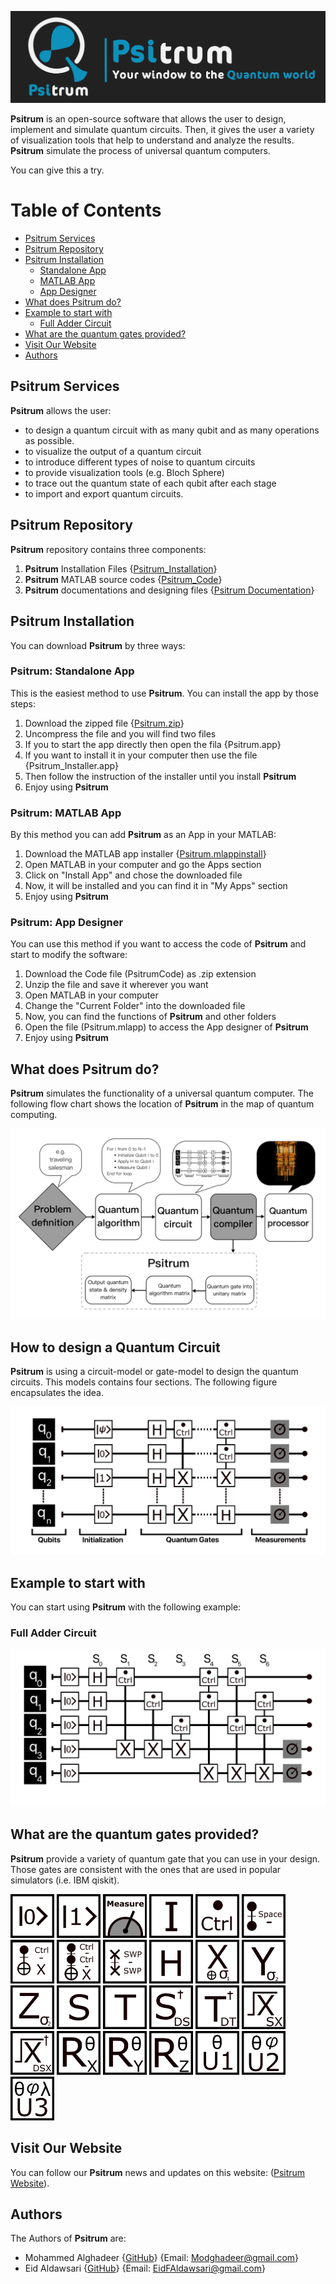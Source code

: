 ![Image](Psitrum_Documentation/Psitrum_Header.jpeg)


**Psitrum** is an open-source software that allows the user to design, implement and simulate quantum circuits. Then, it gives the user a variety of visualization tools that help to understand and analyze the results. **Psitrum** simulate the process of universal quantum computers. 


You can give this a try.

# Table of Contents
-  [Psitrum Services](#psitrum-services)
-  [Psitrum Repository](#psitrum-repository)
-  [Psitrum Installation](#psitrum-installation)
    * [Standalone App](#psitrum-standalone-app)
    * [MATLAB App](#psitrum-matlab-app)
    * [App Designer](#psitrum-app-designer)
-  [What does Psitrum do?](#what-does-psitrum-do)
-  [Example to start with](#example-to-start-with)
    * [Full Adder Circuit](#full-adder-circuit)
-  [What are the quantum gates provided?](#what-are-the-quantum-gates-provided)
-  [Visit Our Website](#visit-our-website)
-  [Authors](#authors)


## Psitrum Services
**Psitrum** allows the user:
- to design a quantum circuit with as many qubit and as many operations as possible.
- to visualize the output of a quantum circuit
- to introduce different types of noise to quantum circuits
- to provide visualization tools (e.g. Bloch Sphere)
- to trace out the quantum state of each qubit after each stage
- to import and export quantum circuits.

## Psitrum Repository

**Psitrum** repository contains three components:
1. **Psitrum** Installation Files {[Psitrum_Installation](https://github.com/MoGhadeer/Psitrum/tree/main/Psitrum_Installation)}
2. **Psitrum** MATLAB source codes {[Psitrum_Code](https://github.com/MoGhadeer/Psitrum/tree/main/Psitrum_Code)}
3. **Psitrum** documentations and designing files {[Psitrum Documentation](https://github.com/MoGhadeer/Psitrum/tree/main/Psitrum_Documentation)}

## Psitrum Installation
You can download **Psitrum** by three ways:
### Psitrum: Standalone App
This is the easiest method to use **Psitrum**. You can install the app by those steps:
1. Download the zipped file {[Psitrum.zip](https://github.com/MoGhadeer/Psitrum/tree/main/Psitrum_Installation/Psitrum.zip)}
2. Uncompress the file and you will find two files
3. If you to start the app directly then open the fila {Psitrum.app}
4. If you want to install it in your computer then use the file {Psitrum_Installer.app}
5. Then follow the instruction of the installer until you install **Psitrum**
6. Enjoy using **Psitrum**

### Psitrum: MATLAB App
By this method you can add **Psitrum** as an App in your MATLAB:
1. Download the MATLAB app installer {[Psitrum.mlappinstall](https://github.com/MoGhadeer/Psitrum/blob/main/Psitrum_Installation/Psitrum.mlappinstall)}
2. Open MATLAB in your computer and go the Apps section
3. Click on "Install App" and chose the downloaded file
4. Now, it will be installed and you can find it in "My Apps" section
5. Enjoy using **Psitrum**

### Psitrum: App Designer
You can use this method if you want to access the code of **Psitrum** and start to modify the software:
1. Download the Code file (PsitrumCode) as .zip extension
2. Unzip the file and save it wherever you want
3. Open MATLAB in your computer
4. Change the "Current Folder" into the downloaded file
5. Now, you can find the functions of **Psitrum** and other folders 
6. Open the file (Psitrum.mlapp) to access the App designer of **Psitrum**
7. Enjoy using **Psitrum**

## What does Psitrum do?
**Psitrum** simulates the functionality of a universal quantum computer. The following flow chart shows the location of **Psitrum** in the map of quantum computing.

![Image](Psitrum_Documentation/Quantumsimulatorflowchart.jpeg)

## How to design a Quantum Circuit
**Psitrum** is using a circuit-model or gate-model to design the quantum circuits. This models contains four sections. 
The following figure encapsulates the idea.

![Image](Psitrum_Documentation/Circuitmodelexample.jpeg)

## Example to start with
You can start using **Psitrum** with the following example:

### Full Adder Circuit
![Image](Psitrum_Documentation/FullAdder.jpeg)

## What are the quantum gates provided?
**Psitrum** provide a variety of quantum gate that you can use in your design. Those gates are consistent with the ones that are used in popular simulators (i.e. IBM qiskit).

<img src="Psitrum_Documentation/Gates/0.jpeg" alt="drawing" style="width:70px;"/>  <img src="Psitrum_Documentation/Gates/1.jpeg" alt="drawing" style="width:70px;"/>  <img src="Psitrum_Documentation/Gates/Measure.jpeg" alt="drawing" style="width:70px;"/>  <img src="Psitrum_Documentation/Gates/I.jpeg" alt="drawing" style="width:70px;"/>  <img src="Psitrum_Documentation/Gates/Ctrl.jpeg" alt="drawing" style="width:70px;"/>  <img src="Psitrum_Documentation/Gates/Space.jpeg" alt="drawing" style="width:70px;"/>  <img src="Psitrum_Documentation/Gates/Cnot.jpeg" alt="drawing" style="width:70px;"/>  <img src="Psitrum_Documentation/Gates/TF.jpeg" alt="drawing" style="width:70px;"/>  <img src="Psitrum_Documentation/Gates/Swp.jpeg" alt="drawing" style="width:70px;"/>  <img src="Psitrum_Documentation/Gates/H.jpeg" alt="drawing" style="width:70px;"/>  <img src="Psitrum_Documentation/Gates/X.jpeg" alt="drawing" style="width:70px;"/>  <img src="Psitrum_Documentation/Gates/Y.jpeg" alt="drawing" style="width:70px;"/>  <img src="Psitrum_Documentation/Gates/Z.jpeg" alt="drawing" style="width:70px;"/>  <img src="Psitrum_Documentation/Gates/S.jpeg" alt="drawing" style="width:70px;"/>  <img src="Psitrum_Documentation/Gates/T.jpeg" alt="drawing" style="width:70px;"/>  <img src="Psitrum_Documentation/Gates/DS.jpeg" alt="drawing" style="width:70px;"/>  <img src="Psitrum_Documentation/Gates/DT.jpeg" alt="drawing" style="width:70px;"/>  <img src="Psitrum_Documentation/Gates/SX.jpeg" alt="drawing" style="width:70px;"/>  <img src="Psitrum_Documentation/Gates/DSX.jpeg" alt="drawing" style="width:70px;"/>  <img src="Psitrum_Documentation/Gates/RX.jpeg" alt="drawing" style="width:70px;"/>  <img src="Psitrum_Documentation/Gates/RY.jpeg" alt="drawing" style="width:70px;"/>  <img src="Psitrum_Documentation/Gates/RZ.jpeg" alt="drawing" style="width:70px;"/>  <img src="Psitrum_Documentation/Gates/U1.jpeg" alt="drawing" style="width:70px;"/>  <img src="Psitrum_Documentation/Gates/U2.jpeg" alt="drawing" style="width:70px;"/>  <img src="Psitrum_Documentation/Gates/U3.jpeg" alt="drawing" style="width:70px;"/>

## Visit Our Website

You can follow our **Psitrum** news and updates on this website: ([Psitrum Website](https://github.com/MoGhadeer/Psitrum.git)).

## Authors

The Authors of **Psitrum** are:
- Mohammed Alghadeer {[GitHub](https://github.com/MoGhadeer)} {Email: Modghadeer@gmail.com}
- Eid Aldawsari {[GitHub](https://github.com/EidFAldawsari)} {Email: EidFAldawsari@gmail.com}
